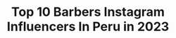 ---
title: Top 10 Barbers Instagram Influencers In Peru in 2023
description: >-
  Find top barbers Instagram influencers in Peru in 2023. Most popular hashtags: #barbershopconnect #freestyle #nastybarbers #nastyunder10k.
platform: Instagram
hits: 16
text_top: Analyze the best Instagram influencers on inBeat.
text_bottom: Our platform has 16 Instagram influencers like this in Peru for you to work with.
profiles:
  - username: "melissaklugoficial"
    fullname: >-
      𝐌𝐞𝐥𝐢𝐬𝐬𝐚 𝐤𝐥𝐮𝐠
    bio: >-
      𝔻𝕦𝕖ñ𝕒 𝕕𝕖 @gucossnailsbar 𝔻𝕦𝕖ñ𝕒 𝕕𝕖 @mgm_barbershop ℂ𝕠𝕕𝕚𝕘𝕠 ℝ𝕒𝕡𝕡𝕚 𝕞𝕖𝕝𝕚𝕤𝕤𝕒𝕂𝕝𝕦𝕘 𝕄𝕒𝕞á 𝕩 𝟝 🖤
    location: "Peru"
    followers: 2425415
    engagement: 327
    commentsToLikes: 0.012403
    id: ckaozueeknfmr0i788r9xu9hk
    verified: true
    hashtags: "#behappy, #blessed, #love, #babyxianna"
  - username: "anthonymayta_barber"
    fullname: >-
      Anthony Mayta
    bio: >-
      🔻🏆1er Lugar @barbercombatoficial 🔻CEO @thebarberpost.peru @m31.barbershop 🔻📲+51 924 654 223
    location: "Peru"
    followers: 15343
    engagement: 461
    commentsToLikes: 0.205736
    id: ck9wf4by5n56q0j78kudupvoe
    verified: false
    hashtags: "#fadespain, #tatto, #barbers, #barbersinctv"
  - username: "carlosguerrero.28"
    fullname: >-
      ❌EL MAGO DE LA NAVAJA❌
    bio: >-
      🇵🇪 BARBER ARTIST 🔴 AMBASSADOR @andisperu ⚪️AMBASSADOR @derbyrazors 🔵AMBASSADOR @nishmanlatinamerica 💈HAIRCUTS $50 🏠SERVICE VIP$100 📲+51 950 625 018
    location: "Peru"
    followers: 30070
    engagement: 277
    commentsToLikes: 0.043016
    id: ck5c6fk3n5c0q0i11pv4yp23k
    verified: false
    hashtags: "#hairstyle, #barbers, #thebarberspost, #fade"
  - username: "dirova_"
    fullname: >-
      Diego Rojas V
    bio: >-
      26/💈peruvian barber💈 Educador y Técnico WAHL 🇵🇪. D'Perú BarberShop Av. Los Fresnos 1191 , las viñas , La Molina.
    location: "Peru"
    followers: 19732
    engagement: 539
    commentsToLikes: 0.003903
    id: ck6tzzz3mcuhy0j71xjadf7l0
    verified: false
    hashtags: "#wahlperu, #tendencias, #peruvian, #barbershopconnect"
  - username: "antonio.de.la.fuente"
    fullname: >-
      Antonio De La Fuente
    bio: >-
      Peruvian barber artist💈 Sígueme en Facebook #RoyaltyBarbershop Instagram: @royalty.barbershop ✈️💈
    location: "Peru"
    followers: 35953
    engagement: 91
    commentsToLikes: 0.037062
    id: ck5c6fkpl5c200i11z508kugr
    verified: false
    hashtags: "#barberlife, #nishmanlatinamerica, #rockwellperu, #nishmanlover"
  - username: "kidmayk"
    fullname: >-
      Mayk 👽
    bio: >-
      •Soñando 🛸 •Tag: #kidmayk 🔥
    location: "Peru"
    followers: 66137
    engagement: 252
    commentsToLikes: 0.028604
    id: ck6tutuccidvo0j71tu7t9lul
    verified: false
    hashtags: ""
  - username: "tomlegendaryy"
    fullname: >-
      Tom Legendary💈
    bio: >-
      1er puesto en Freestyle 🏆@barbercombatoficial y 1er puesto en campeón absoluto 🏆 2do puesto Freestyle @cosmobeautypro2019 The Legendary 💯💈
    location: "Peru"
    followers: 16884
    engagement: 352
    commentsToLikes: 0.049501
    id: ck5pziw7n173z0i11jb4u87e3
    verified: false
    hashtags: ""
  - username: "anghello_gonzaga"
    fullname: >-
      Anghello Giussepi
    bio: >-
      BARBERO ARTISTA 🇵🇪 ADM. DE @barberos_peruanos 🔝💈 Servicios vip ✴️👁‍🗨 Celular:+51 981355754 📲 FACEBOOK: Anghello giussepi Gonzaga 📲
    location: "Peru"
    followers: 17905
    engagement: 536
    commentsToLikes: 0.063321
    id: ck8t38re02cp20j78rqntcjgu
    verified: false
    hashtags: "#sobrebarba, #barberpost, #barbering, #fadespain"
  - username: "josecarlosnovoa"
    fullname: >-
      Josecarlos Novoa Guibovich
    bio: >-
      📊TeomaGlobal 🏆Director E. Teoma Force 💌 Presidente de la ONG: ULDE 🧩 Event Planner 🌏Perú ✈️ 🇬🇷🇮🇹🇨🇭🇫🇷🇪🇸🇷🇺🇪🇬🇨🇱🇩🇴🇱🇷🇲🇽🇵🇦🇧🇸🇧🇷🇦🇷🇻🇦🇦🇪 🇨🇴 🇧🇶 🇦🇼 🇨🇼 🔜🇹🇭
    location: "Peru"
    followers: 17455
    engagement: 395
    commentsToLikes: 0.033290
    id: ck8szk1b0oqu00j78e106vp0m
    verified: false
    hashtags: "#mondaymood, #instagramers, #instagram, #photography"
  - username: "adrianestrada7"
    fullname: >-
      ADRIAN ESTRADA
    bio: >-
      Hago pendejadas sigueme 😂 Youtube 473K+ ⭐🎬 Facebook 2M+ 🌐 📬adrianestradavideos@gmail.com ⤵️ Nuevo Video 🙊🔥
    location: "Peru"
    followers: 164542
    engagement: 272
    commentsToLikes: 0.038240
    id: ck0tzfg2uq6rj0i198u1mpg35
    verified: false
    hashtags: "#cuarentena, #barber, #viernes, #temblor"
---
